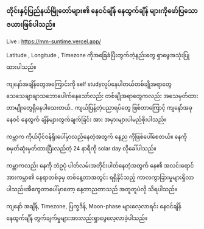 ### **တိုင်းနှင့်ပြည်နယ်မြိုတော်များ၏ နေဝင်ချိန် နေထွက်ချိန် များကိုဖော်ပြသောဇယားဖြစ်ပါသည်။**

Live : https://mm-suntime.vercel.app/

Latitude , Longitude , Timezone ကိုအခြေခံပြီးတွက်တဲ့နည်းတွေ ရှာဖွေအသုံးပြုထားပါသည်။

ကျနော်အချိန်တွေအကြောင်းကို self studyလုပ်နေပါတယ်တစ်ချိုအရာတွေသေသေချာချာသဘောပေါက်နေသော်လည်း တစ်ချိုအရာတွေကလည်း အသေမှတ်ထားတာမျိုးတွေရှိနေပါသေးတယ်.. ကျယ်ပြန့်တဲ့ပညာရပ်တွေ ဖြစ်တာကြောင့် ကျနော်အခု နေဝင် နေထွက် ချိန်များတွက်ချက်ခြင်း အား အမှားများပါမည်စိုးပါသည်။

ကမ္ဘာက ကိုယ်ပိုင်ဝန်ရိုးပေါ်မှာလည်နေတဲ့အတွက် နေ့ည ကိုဖြစ်ပေါ်စေတယ်။ နေကို စမှတ်ဆုံးမှတ်ထားပြီးလည်တဲ့ 24 နာရီကို solar day လိုခေါ်ပါသည်။

ကမ္ဘာကလည်း နေကို ဘဲဥပုံ ပါတ်လမ်းအတိုင်းပါတ်နေတဲ့အတွက် နေ၏ အလင်းရောင် အားကမ္ဘာ၏ နေရာတစ်ခုမှ တစ်နေ့တာအတွင်း ရရှိနိုင်သည့် ကာလကွာခြားမှုများရှိလာပါသည်။အီကွေတာပေါ်မှာတော့ နေ့တာညတာသည် အတူတူပဲလို သိရပါသည်။

ကျနော် အချိန်,  Timezone,  ပြက္ခဒိန်, Moon-phase များလေ့လာရင်း နေဝင်ချိန် နေထွက်ချိန် တွက်ချက်မှုများအားလည်းရှာဖွေလေ့လာခဲ့ပါသည်။


